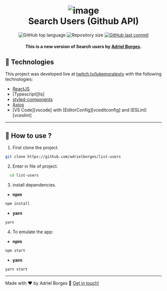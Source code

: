 <h1 align="center">
    <img alt="image " src="https://user-images.githubusercontent.com/47395305/158519108-5b17e80e-1a75-4541-bac3-a1dc6a618e2d.png" />
    <br>
    Search Users (Github API)
</h1>

<p align="center">
  <img alt="GitHub top language" src="https://img.shields.io/github/languages/top/adrielborges/list-users.svg">



  <img alt="Repository size" src="https://img.shields.io/github/repo-size/adrielborges/list-users.svg">
  <a href="https://github.com/lukemorales/bancointer/commits/master">
    <img alt="GitHub last commit" src="https://img.shields.io/github/last-commit/adrielborges/list-users.svg">
  </a>
</p>

<h4 align="center">
  This is a new version of Search users by <a href="https://www.linkedin.com/in/adriel-borgesti/">Adriel Borges</a>.
</h4>

## :rocket: Technologies

This project was developed live at [twitch.tv/lukemoralestv](https://www.twitch.tv/lukemoralestv) with the following technologies:

- [ReactJS](https://reactjs.org/)
- [Typescript][ts]
- [styled-components](https://www.styled-components.com/)
- [Axios](https://github.com/axios/axios)
- [VS Code][vscode] with [EditorConfig][vceditconfig] and [ESLint][vceslint]
---
## :memo: How to use ?
1. First clone the project.

```bash
git clone https://github.com/adrielborges/list-users
```
2. Enter in file of project.

```bash
  cd list-users
```
3. install dependencies.

* **npm**
```bash
npm install
```
* **yarn**
```bash
yarn
```

4. To emulate the app:
* **npm**
```bash
npm start
```
* **yarn**
```bash
yarn start
```

---

Made with ♥ by Adriel Borges :wave: [Get in touch!](https://www.linkedin.com/in/adriel-borgesti/)
